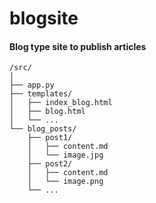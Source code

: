 # blogsite

#### Blog type site to publish articles

```
/src/
│
├── app.py
├── templates/
│   ├── index_blog.html
│   ├── blog.html
│   └── ...
└── blog_posts/
    ├── post1/
    │   ├── content.md
    │   └── image.jpg
    ├── post2/
    │   ├── content.md
    │   └── image.png
    └── ...
```